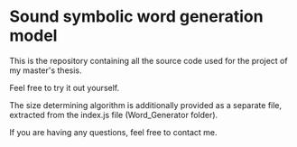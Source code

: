 # Sound symbolic word generation model

This is the repository containing all the source code used for the project of my master's thesis.

Feel free to try it out yourself.

The size determining algorithm is additionally provided as a separate file, extracted from the index.js file (Word_Generator folder).

If you are having any questions, feel free to contact me.
